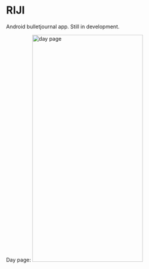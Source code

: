 # RIJI

Android bulletjournal app. Still in development.

Day page:
<img src="https://github.com/Nil-Cipher/RIJI/blob/master/app/Screenshot_20200122-173901_RIJI.jpg" alt="day page" width="300" height="617">
